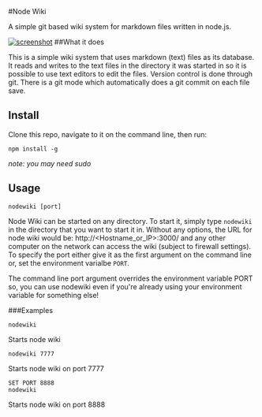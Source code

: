 #Node Wiki

A simple git based wiki system for markdown files written in node.js.

[![screenshot](https://raw.github.com/nhoss2/nodewiki/d02b3596876d712f839f027204f6c488c8d90f42/static/screenshot.jpg)](http://github.com/nhoss2/nodewiki)
##What it does

This is a simple wiki system that uses markdown (text) files as its
database. It reads and writes to the text files in the directory it was
started in so it is possible to use text editors to edit the files.
Version control is done through git. There is a git mode which
automatically does a git commit on each file save.

## Install

Clone this repo, navigate to it on the command line, then run:

```
npm install -g
```

*note: you may need sudo*


## Usage

    nodewiki [port]

Node Wiki can be started on any directory. To start it, simply type
`nodewiki` in the directory that you want to start it in. Without any
options, the URL for node wiki would be: http://<Hostname_or_IP>:3000/
and any other computer on the network can access the wiki (subject to
firewall settings). To specify the port either give it as the first 
argument on the command line or, set the environment varialbe `PORT`.

The command line port argument overrides the environment variable PORT 
so, you can use nodewiki even if you're already using your environment 
variable for something else!

###Examples

```
nodewiki
``` 
Starts node wiki

```
nodewiki 7777
```
Starts node wiki on port 7777

```
SET PORT 8888
nodewiki
```
Starts node wiki on port 8888
